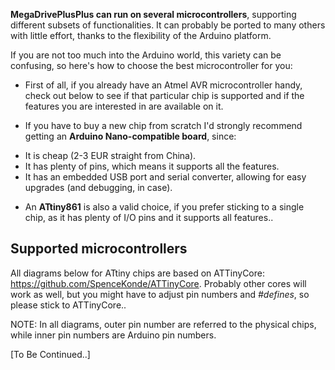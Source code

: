 **MegaDrivePlusPlus can run on several microcontrollers**, supporting different subsets of functionalities. It can probably be ported to many others with little effort, thanks to the flexibility of the Arduino platform.

If you are not too much into the Arduino world, this variety can be confusing, so here's how to choose the best microcontroller for you:

* First of all, if you already have an Atmel AVR microcontroller handy, check out below to see if that particular chip is supported and if the features you are interested in are available on it.

* If you have to buy a new chip from scratch I'd strongly recommend getting an
**Arduino Nano-compatible board**, since:
- It is cheap (2-3 EUR straight from China).
- It has plenty of pins, which means it supports all the features.
- It has an embedded USB port and serial converter, allowing for easy
upgrades (and debugging, in case).

* An **ATtiny861** is also a valid choice, if you prefer sticking to a single chip,
as it has plenty of I/O pins and it supports all features..

## Supported microcontrollers
All diagrams below for ATtiny chips are based on ATTinyCore:
https://github.com/SpenceKonde/ATTinyCore. Probably other cores will work as well, but you might have to adjust pin numbers and *#defines*, so please stick to ATTinyCore..

NOTE: In all diagrams, outer pin number are referred to the physical chips,
while inner pin numbers are Arduino pin numbers.

[To Be Continued..]